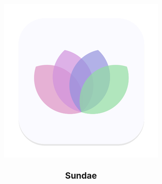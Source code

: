 <p align="center">
  <img src="https://github.com/JeysonFlores/Blossom/blob/main/data/com.github.jeysonflores.blossom.svg" alt="Icon" />
</p>
<h1 align="center">Sundae</h1>